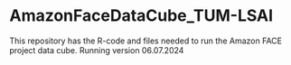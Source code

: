 # AmazonFaceDataCube_TUM-LSAI
This repository has the R-code and files needed to run the Amazon FACE project data cube. Running version 06.07.2024
